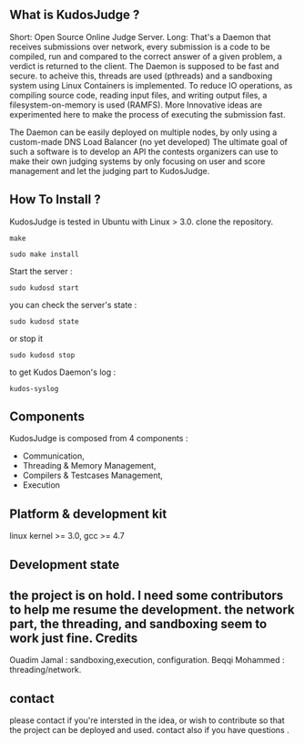 
What is KudosJudge ?
--------------------------------
Short: Open Source Online Judge Server.
Long: That's a Daemon that receives submissions over network, every submission is a code to be compiled, run and compared to the correct answer of a given problem, a verdict is returned to the client.
The Daemon is supposed to be fast and secure. to acheive this, threads are used (pthreads) and a sandboxing system using Linux Containers is implemented. To reduce IO operations, as compiling source code, reading input files, and writing output files, a filesystem-on-memory is used (RAMFS). More Innovative ideas are experimented here to make the process of executing the submission fast.

The Daemon can be easily deployed on multiple nodes, by only using a custom-made DNS Load Balancer (no yet developed)
The ultimate goal of such a software is to develop an API the contests organizers can use to make their own judging systems by only focusing on user and score management and let the judging part to KudosJudge.

How To Install ?
------------------------------
KudosJudge is tested in Ubuntu with Linux > 3.0.
clone the repository.
```
make
```
```
sudo make install
```

Start the server :
```
sudo kudosd start
```
you can check the server's state :
```
sudo kudosd state
```
or stop it
```
sudo kudosd stop
```
to get Kudos Daemon's log :
```
kudos-syslog
```
Components
---------------------
KudosJudge is composed from 4 components : 
- Communication, 
- Threading & Memory Management,
- Compilers & Testcases Management,
- Execution


Platform & development kit
----------------------------
linux kernel >= 3.0, gcc >= 4.7

Development state
--------------------------
the project is on hold. I need some contributors to help me resume the development. 
the network part, the threading, and sandboxing seem to work just fine.
Credits 
----------------------------
Ouadim Jamal           : sandboxing,execution, configuration.
Beqqi Mohammed         : threading/network.

contact
------------------------------
please contact if you're intersted in the idea, or wish to contribute so that the project can be deployed and used. 
contact also if you have questions .
